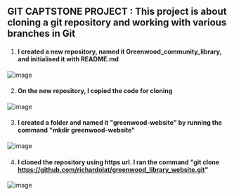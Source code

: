 ## GIT CAPTSTONE PROJECT : This project is about cloning a git repository and working with various branches in Git




1. #### I created a new repository, named it Greenwood_community_library, and initialised it with README.md
![image](https://github.com/richardolat/PROJECTS-DAREY.IO/assets/134428528/f7ef8cc4-43ad-4ad1-9eb6-bbf459724b15)







2. #### On the new repository, I copied the code for cloning 
![image](https://github.com/richardolat/PROJECTS-DAREY.IO/assets/134428528/ea2cd250-9d8a-45eb-b9b6-5710acf06a85)




3. #### I created a folder and named it "greenwood-website" by running the command "mkdir greenwood-website"
![image](https://github.com/richardolat/PROJECTS-DAREY.IO/assets/134428528/c9448b20-891c-4668-862c-386d5cbbdb21)




4. #### I cloned the repository using https url. I ran the command "git clone https://github.com/richardolat/greenwood_library_website.git"
![image](https://github.com/richardolat/PROJECTS-DAREY.IO/assets/134428528/9249ca7a-50ac-42b6-bce5-2e106cb58426)
 

